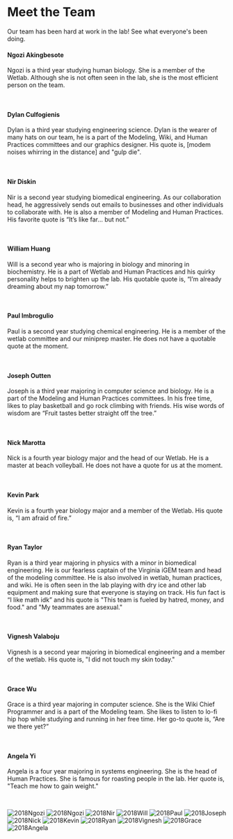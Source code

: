 # Meet the Team 

Our team has been hard at work in the lab! See what everyone's been doing.

<p>
<div class="team-bio">
	<div class= "hidden" id="Ngozi">
		<h4>Ngozi Akingbesote</h4>
		<p>Ngozi is a third year studying human biology. She is a member of the Wetlab. Although she is not often seen in the lab, she is the most efficient person on the team. </p>
		<br>
	</div>
	<div class= "hidden" id="Dylan">
		<h4>Dylan Culfogienis</h4>
		<p>Dylan is a third year studying engineering science. Dylan is the wearer of many hats on our team, he is a part of the Modeling, Wiki, and Human Practices committees and our graphics designer. His quote is, [modem noises whirring in the distance] and "gulp die". </p>
		<br>
	</div>
		<div class= "hidden" id="Nir">
		<h4>Nir Diskin</h4>
		<p>Nir is a second year studying biomedical engineering. As our collaboration head, he aggressively sends out emails to businesses and other individuals to collaborate with. He is also a member of Modeling and Human Practices. His favorite quote is “It’s like far… but not.” </p>
		<br>
	</div>
		<div class= "hidden" id="Will">
		<h4> William Huang </h4>
		<p>Will is a second year who is majoring in biology and minoring in biochemistry. He is a part of Wetlab and Human Practices and his quirky personality helps to brighten up the lab. His quotable quote is, “I’m already dreaming about my nap tomorrow.” </p>	
		<br>
	</div>
		<div class= "hidden" id="Paul">
		<h4>Paul Imbrogulio</h4>
		<p>Paul is a second year studying chemical engineering. He is a member of the wetlab committee and our miniprep master. He does not have a quotable quote at the moment.</p>
		<br>
	</div>
		<div class= "hidden" id="Joseph">
		<h4>Joseph Outten</h4>
		<p>Joseph is a third year majoring in computer science and biology. He is a part of the Modeling and Human Practices committees. In his free time, likes to play basketball and go rock climbing with friends. His wise words of wisdom are “Fruit tastes better straight off the tree.” 
		</p>
		<br>
	</div>
		<div class= "hidden" id="Nick">
		<h4>Nick Marotta</h4>
		<p>Nick is a fourth year biology major and the head of our Wetlab. He is a master at beach volleyball. He does not have a quote for us at the moment. </p>
		<br>
	</div>
		<div class= "hidden" id="Kevin">
		<h4>Kevin Park</h4>
		<p>Kevin is a fourth year biology major and a member of the Wetlab. His quote is, “I am afraid of fire.” </p> 
		<br>
	</div>
		<div class= "hidden" id="Ryan">
		<h4>Ryan Taylor</h4>
		<p>Ryan is a third year majoring in physics with a minor in biomedical engineering. He is our fearless captain of the Virginia iGEM team and head of the modeling committee. He is also involved in wetlab, human practices, and wiki. He is often seen in the lab playing with dry ice and other lab equipment and making sure that everyone is staying on track. His fun fact is “I like math idk” and his quote is "This team is fueled by hatred, money, and food." and "My teammates are asexual." </p>
		<br>
	</div>
		<div class= "hidden" id="Vignesh">
		<h4>Vignesh Valaboju</h4>
		<p>Vignesh is a second year majoring in biomedical engineering and a member of the wetlab. His quote is, "I did not touch my skin today." </p>
		<br>
	</div>
		<div class= "hidden" id="Grace">
		<h4>Grace Wu</h4>
		<p>Grace is a third year majoring in computer science. She is the Wiki Chief Programmer and is a part of the Modeling team. She likes to listen to lo-fi hip hop while studying and running in her free time. Her go-to quote is, “Are we there yet?”</p>
		<br>
	</div>
		<div class= "hidden" id="Angela">
		<h4>Angela Yi</h4>
		<p>Angela is a four year majoring in systems engineering. She is the head of Human Practices. She is famous for roasting people in the lab. Her quote is, "Teach me how to gain weight."</p>
		<br>
	</div>
</div> 
</p>

<div id="image_gallery" class="template">
	<img src="images/TeamPhotos/2018Ngozi.jpg" alt="2018Ngozi" id="2018Ngozi">
	<img src="images/TeamPhotos/2018Dylan.jpg" alt="2018Ngozi" id="2018Dylan">
	<img src="images/TeamPhotos/2018Nir.jpg" alt="2018Nir" id="2018Nir">
	<img src="images/TeamPhotos/2018Will.jpg" alt="2018Will" id="2018Will">
	<img src="images/TeamPhotos/2018Paul.jpg" alt="2018Paul" id="2018Paul">
	<img src="images/TeamPhotos/2018Joseph.jpg" alt="2018Joseph" id="2018Joseph">
	<img src="images/TeamPhotos/2018Nick.jpg" alt="2018Nick" id="2018Nick">
	<img src="images/TeamPhotos/2018Kevin.jpg" alt="2018Kevin" id="2018Kevin">
	<img src="images/TeamPhotos/2018Ryan.jpg" alt="2018Ryan" id="2018Ryan">
	<img src="images/TeamPhotos/2018Vignesh.jpg" alt="2018Vignesh" id="2018Vignesh">
	<img src="images/TeamPhotos/2018Grace.jpg" alt="2018Grace" id="2018Grace">
	<img src="images/TeamPhotos/2018Angela.jpg" alt="2018Angela" id="2018Angela">
</div>
